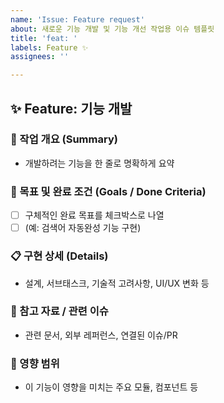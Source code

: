 ```yaml
---
name: 'Issue: Feature request'
about: 새로운 기능 개발 및 기능 개선 작업용 이슈 템플릿
title: 'feat: '
labels: Feature ✨
assignees: ''

---
```


## ✨ Feature: 기능 개발

### 📝 작업 개요 (Summary)
- 개발하려는 기능을 한 줄로 명확하게 요약

### 🎯 목표 및 완료 조건 (Goals / Done Criteria)
- [ ] 구체적인 완료 목표를 체크박스로 나열
- [ ] (예: 검색어 자동완성 기능 구현)

### 📋 구현 상세 (Details)
- 설계, 서브태스크, 기술적 고려사항, UI/UX 변화 등

### 🔗 참고 자료 / 관련 이슈
- 관련 문서, 외부 레퍼런스, 연결된 이슈/PR

### 🧩 영향 범위
- 이 기능이 영향을 미치는 주요 모듈, 컴포넌트 등
